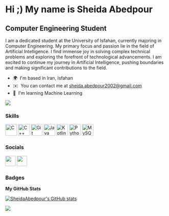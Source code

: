 Hi ;) My name is Sheida Abedpour
=======================================================================================================================================

Computer Engineering Student
----------------------------

I am a dedicated student at the University of Isfahan, currently majoring in Computer Engineering. My primary focus and passion lie in the field of Artificial Intelligence. I find immense joy in solving complex technical problems and exploring the forefront of technological advancements. I am excited to continue my journey in Artificial Intelligence, pushing boundaries and making significant contributions to the field.

* 🌍  I'm based in Iran, Isfahan
* ✉️  You can contact me at [sheida.abedpour2002@gmail.com](mailto:sheida.abedpour2002@gmail.com)
* 🧠  I'm learning Machine Learning

<a href="https://www.github.com/SheidaAbedpour" target="_blank" rel="noreferrer"><img
src="https://img.shields.io/github/followers/SheidaAbedpour?logo=github&style=for-the-badge&color=14b8a6&labelColor=000000" /></a>

### Skills


<p align="left">
<a href="https://docs.microsoft.com/en-us/cpp/?view=msvc-170" target="_blank" rel="noreferrer"><img src="https://raw.githubusercontent.com/danielcranney/readme-generator/main/public/icons/skills/c-colored.svg" width="36" height="36" alt="C" /></a>
<a href="https://docs.microsoft.com/en-us/cpp/?view=msvc-170" target="_blank" rel="noreferrer"><img src="https://raw.githubusercontent.com/danielcranney/readme-generator/main/public/icons/skills/cplusplus-colored.svg" width="36" height="36" alt="C++" /></a>
<a href="https://git-scm.com/" target="_blank" rel="noreferrer"><img src="https://raw.githubusercontent.com/danielcranney/readme-generator/main/public/icons/skills/git-colored.svg" width="36" height="36" alt="Git" /></a>
<a href="https://www.oracle.com/java/" target="_blank" rel="noreferrer"><img src="https://raw.githubusercontent.com/danielcranney/readme-generator/main/public/icons/skills/java-colored.svg" width="36" height="36" alt="Java" /></a>
<a href="https://kotlinlang.org/" target="_blank" rel="noreferrer"><img src="https://raw.githubusercontent.com/danielcranney/readme-generator/main/public/icons/skills/kotlin-colored.svg" width="36" height="36" alt="Kotlin" /></a>
<a href="https://www.python.org/" target="_blank" rel="noreferrer"><img src="https://raw.githubusercontent.com/danielcranney/readme-generator/main/public/icons/skills/python-colored.svg" width="36" height="36" alt="Python" /></a>
<a href="https://www.mysql.com/" target="_blank" rel="noreferrer"><img src="https://raw.githubusercontent.com/danielcranney/readme-generator/main/public/icons/skills/mysql-colored.svg" width="36" height="36" alt="MySQL" /></a>
</p>


### Socials

<p align="left"> <a href="https://www.github.com/SheidaAbedpour" target="_blank" rel="noreferrer"><img src="https://raw.githubusercontent.com/danielcranney/readme-generator/main/public/icons/socials/github.svg" width="32" height="32" /></a> <a href="https://www.linkedin.com/in/sheida-abedpour-sh02" target="_blank" rel="noreferrer"><img src="https://raw.githubusercontent.com/danielcranney/readme-generator/main/public/icons/socials/linkedin.svg" width="32" height="32" /></a></p>

### Badges 

<b>My GitHub Stats</b>   

<a href="http://www.github.com/SheidaAbedpour"><img src="https://github-readme-stats.vercel.app/api?username=SheidaAbedpour&show_icons=true&hide=&count_private=true&title_color=0891b2&text_color=ffffff&icon_color=14b8a6&bg_color=000000&hide_border=true&show_icons=true" alt="SheidaAbedpour's GitHub stats" /></a>


![](https://github.com/mayankchaudhary26/Cool-Readme-ideas/blob/master/data/octocat/daftpunktocat-thomas.gif)
